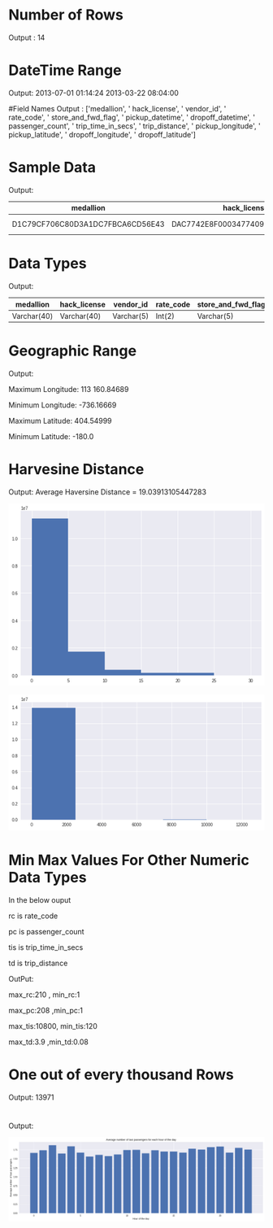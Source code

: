 # Number of Rows

Output : 14


# DateTime Range


Output: 2013-07-01 01:14:24 2013-03-22 08:04:00



#Field Names
Output :
['medallion', ' hack_license', ' vendor_id', ' rate_code', ' store_and_fwd_flag', ' pickup_datetime', ' dropoff_datetime', ' passenger_count', ' trip_time_in_secs', ' trip_distance', ' pickup_longitude', ' pickup_latitude', ' dropoff_longitude', ' dropoff_latitude']

# Sample Data
Output:  

| medallion| hack_license| vendor_id| rate_code| store_and_fwd_flag| pickup_datetime| dropoff_datetime| passenger_count| trip_time_in_secs| trip_distance| pickup_longitude| pickup_latitude| dropoff_longitude| dropoff_latitude|
| ---------------------------|---------------------------|---------------------------|---------------------------|---------------------------|---------------------------|---------------------------|---------------------------|---------------------------|---------------------------|---------------------------|---------------------------|---------------------------|------------|
|D1C79CF706C80D3A1DC7FBCA6CD56E43|DAC7742E8F00034774098DBC6B4FF2B7|CMT|1|N|2013-06-03 00:02:12|2013-06-03 00:10:07|1|474|1.30|-73.981583|40.773529|-73.981827|40.782124 3567E8B49FEBFCBB587F1864D723D5C8|430B8022563CDE1D51D44786DFD8D6CB|CMT|1|N|2013-06-03 00:03:03|2013-06-03 00:19:27|1|982|4.90|-73.999565|40.728367|-73.952927|40.729546 4220E1995D36A40DF34664AD33ED13F6|48A1C9C9300AFC7BDBB718CE308EE45A|CMT|2|N|2013-06-03 00:01:30|2013-06-03 00:28:11|1|1745|17.70|-73.788445|40.641151|-73.985451|40.744194 440900089FF528A873424DED689C77A3|E6A63B40E565A8A03AF32E0B138F5EB1|CMT|1|N|2013-06-03 00:04:14|2013-06-03 00:27:50|1|1415|12.10|-73.862816|40.768875|-74.008797|40.738842 |

# Data Types

Output:

| medallion| hack_license| vendor_id| rate_code| store_and_fwd_flag| pickup_datetime| dropoff_datetime| passenger_count| trip_time_in_secs| trip_distance| pickup_longitude| pickup_latitude| dropoff_longitude| dropoff_latitude|
| ---------------------------|---------------------------|---------------------------|---------------------------|---------------------------|---------------------------|---------------------------|---------------------------|---------------------------|---------------------------|---------------------------|---------------------------|---------------------------|------------|
| Varchar(40)|  Varchar(40)| Varchar(5)| Int(2)| Varchar(5)| DateTime(15)| DateTime(15)| Int(5)| Int(5)| float(5)| float(10)| float(10)| float(50)|

# Geographic Range

Output:

Maximum Longitude: 113 160.84689

Minimum Longitude: -736.16669

Maximum Latitude: 404.54999

Minimum Latitude: -180.0

# Harvesine Distance

Output:
Average Haversine Distance = 19.03913105447283

![This is an image](https://github.com/Clarkson-Applied-Data-Science/bhojanha-taxi/blob/main/A1.png)

![This is an image](https://github.com/Clarkson-Applied-Data-Science/bhojanha-taxi/blob/main/Taxi%20Image%202.png)

#

# Min Max Values For Other Numeric Data Types
In the below ouput

rc is rate_code

pc is passenger_count

tis is trip_time_in_secs


td is trip_distance




OutPut:


max_rc:210 , min_rc:1


max_pc:208 ,min_pc:1


max_tis:10800, min_tis:120


max_td:3.9 ,min_td:0.08

# One out of every thousand Rows

Output:  13971

#

Output:

![This is an image](https://github.com/Clarkson-Applied-Data-Science/bhojanha-taxi/blob/main/Taxi%20image%203.png)
